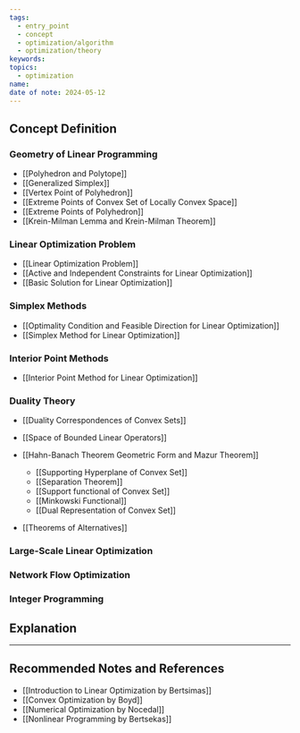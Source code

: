 ```yaml
---
tags:
  - entry_point
  - concept
  - optimization/algorithm
  - optimization/theory
keywords: 
topics:
  - optimization
name: 
date of note: 2024-05-12
---
```


## Concept Definition

### Geometry of Linear Programming

- [[Polyhedron and Polytope]]
- [[Generalized Simplex]]
- [[Vertex Point of Polyhedron]]
- [[Extreme Points of Convex Set of Locally Convex Space]]
- [[Extreme Points of Polyhedron]]
- [[Krein-Milman Lemma and Krein-Milman Theorem]]

### Linear Optimization Problem

- [[Linear Optimization Problem]]
- [[Active and Independent Constraints for Linear Optimization]]
- [[Basic Solution for Linear Optimization]]


### Simplex Methods

- [[Optimality Condition and Feasible Direction for Linear Optimization]]
- [[Simplex Method for Linear Optimization]]

### Interior Point Methods

- [[Interior Point Method for Linear Optimization]]

### Duality Theory

- [[Duality Correspondences of Convex Sets]]
- [[Space of Bounded Linear Operators]]
- [[Hahn-Banach Theorem Geometric Form and Mazur Theorem]]
	- [[Supporting Hyperplane of Convex Set]]
	- [[Separation Theorem]]
	- [[Support functional of Convex Set]]
	- [[Minkowski Functional]]
	- [[Dual Representation of Convex Set]]

- [[Theorems of Alternatives]]

### Large-Scale Linear Optimization



### Network Flow Optimization



### Integer Programming






## Explanation





-----------
##  Recommended Notes and References

- [[Introduction to Linear Optimization by Bertsimas]]
- [[Convex Optimization by Boyd]]
- [[Numerical Optimization by Nocedal]]
- [[Nonlinear Programming by Bertsekas]]